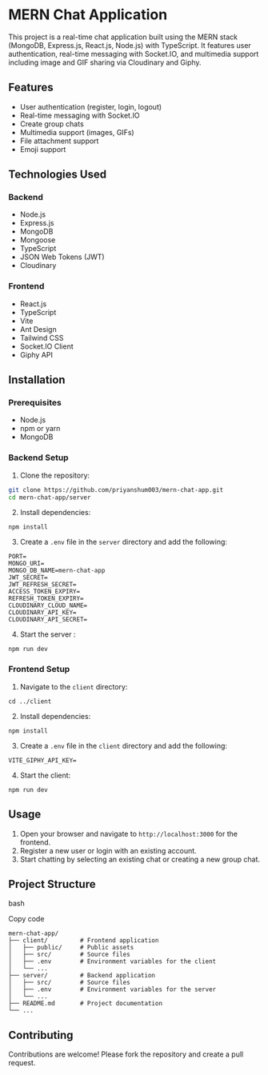 
# MERN Chat Application

This project is a real-time chat application built using the MERN stack (MongoDB, Express.js, React.js, Node.js) with TypeScript. It features user authentication, real-time messaging with Socket.IO, and multimedia support including image and GIF sharing via Cloudinary and Giphy.

## Features

- User authentication (register, login, logout)
- Real-time messaging with Socket.IO
- Create group chats
- Multimedia support (images, GIFs)
- File attachment support
- Emoji support

## Technologies Used

### Backend

- Node.js
- Express.js
- MongoDB
- Mongoose
- TypeScript
- JSON Web Tokens (JWT)
- Cloudinary

### Frontend

- React.js
- TypeScript
- Vite
- Ant Design
- Tailwind CSS
- Socket.IO Client
- Giphy API

## Installation

### Prerequisites

- Node.js
- npm or yarn
- MongoDB

### Backend Setup

1. Clone the repository:

```bash
git clone https://github.com/priyanshum003/mern-chat-app.git
cd mern-chat-app/server
``` 

2.  Install dependencies:

`npm install` 

3.  Create a `.env` file in the `server` directory and add the following:
```
PORT=
MONGO_URI=
MONGO_DB_NAME=mern-chat-app
JWT_SECRET=
JWT_REFRESH_SECRET=
ACCESS_TOKEN_EXPIRY=
REFRESH_TOKEN_EXPIRY=
CLOUDINARY_CLOUD_NAME=
CLOUDINARY_API_KEY=
CLOUDINARY_API_SECRET=
``` 

4.  Start the server :

`npm run dev` 

### Frontend Setup

1.  Navigate to the `client` directory:

`cd ../client` 

2.  Install dependencies:

`npm install` 

3.  Create a `.env` file in the `client` directory and add the following:

`VITE_GIPHY_API_KEY=` 

4.  Start the client:

`npm run dev` 

## Usage

1.  Open your browser and navigate to `http://localhost:3000` for the frontend.
2.  Register a new user or login with an existing account.
3.  Start chatting by selecting an existing chat or creating a new group chat.

## Project Structure

bash

Copy code

```
mern-chat-app/
├── client/         # Frontend application
│   ├── public/     # Public assets
│   ├── src/        # Source files
│   ├── .env        # Environment variables for the client
│   └── ...
├── server/         # Backend application
│   ├── src/        # Source files
│   ├── .env        # Environment variables for the server
│   └── ...
├── README.md       # Project documentation
└── ...
``` 

## Contributing

Contributions are welcome! Please fork the repository and create a pull request.
